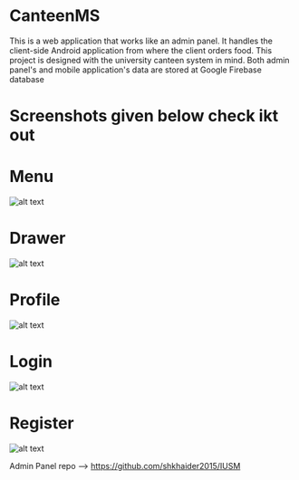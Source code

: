 # CanteenMS
This is a web application that works like an admin panel.
It handles the client-side Android application from where the client orders food.
This project is designed with the university canteen system in mind.
Both admin panel's and mobile application's data are stored at Google Firebase database

# Screenshots given below check ikt out

# Menu
![alt text](https://github.com/shkhaider2015/CanteenMS/blob/master/app/src/screens/main.PNG "Home Page")

# Drawer
![alt text](https://github.com/shkhaider2015/CanteenMS/blob/master/app/src/screens/drawer.PNG "Drawer")

# Profile
![alt text](https://github.com/shkhaider2015/CanteenMS/blob/master/app/src/screens/profile.PNG "Profile")

# Login
![alt text](https://github.com/shkhaider2015/CanteenMS/blob/master/app/src/screens/login.PNG "Login")

# Register
![alt text](https://github.com/shkhaider2015/CanteenMS/blob/master/app/src/screens/register.PNG "Register")

Admin Panel repo --> https://github.com/shkhaider2015/IUSM
